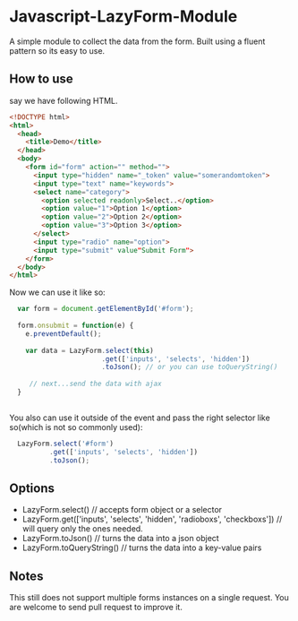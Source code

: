 # Javascript-LazyForm-Module
A simple module to collect the data from the form. Built using a fluent pattern so its easy to use.

## How to use

say we have following HTML.
```html
<!DOCTYPE html>
<html>
  <head>
    <title>Demo</title>
  </head>
  <body>
    <form id="form" action="" method="">
      <input type="hidden" name="_token" value="somerandomtoken">
      <input type="text" name="keywords">
      <select name="category">
        <option selected readonly>Select..</option>
        <option value="1">Option 1</option>
        <option value="2">Option 2</option>
        <option value="3">Option 3</option>
      </select>
      <input type="radio" name="option">
      <input type="submit" value"Submit Form"> 
    </form>
  </body>
</html>
```

Now we can use it like so:
```javascript
  var form = document.getElementById('#form');
  
  form.onsubmit = function(e) {
    e.preventDefault();
    
    var data = LazyForm.select(this)
                       .get(['inputs', 'selects', 'hidden'])
                       .toJson(); // or you can use toQueryString()
                       
     // next...send the data with ajax
  }
  
```

You also can use it outside of the event and pass the right selector like so(which is not so commonly used):
```javascript
  LazyForm.select('#form')
          .get(['inputs', 'selects', 'hidden'])
          .toJson();
```

## Options
 - LazyForm.select() // accepts form object or a selector 
 - LazyForm.get(['inputs', 'selects', 'hidden', 'radioboxs', 'checkboxs']) // will query only the ones needed.
 - LazyForm.toJson() // turns the data into a json object
 - LazyForm.toQueryString() // turns the data into a key-value pairs

## Notes
This still does not support multiple forms instances on a single request. You are welcome to send pull request to improve it.
